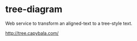 tree-diagram
============

Web service to transform an aligned-text to a tree-style text.

http://tree.capybala.com/
